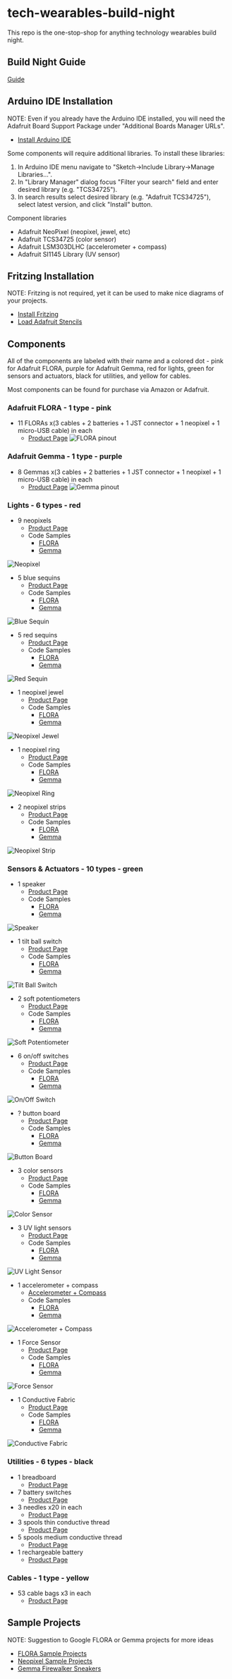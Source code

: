 # tech-wearables-build-night
This repo is the one-stop-shop for anything technology wearables build night.

## Build Night Guide
[Guide](https://github.com/HarvAce/tech-wearables-build-night/blob/master/technology-wearables-build-night-guide.pdf)

## Arduino IDE Installation
NOTE: Even if you already have the Arduino IDE installed, you will need the Adafruit Board Support Package under "Additional Boards Manager URLs".
- [Install Arduino IDE](https://learn.adafruit.com/adafruit-arduino-ide-setup/arduino-1-dot-6-x-ide)

Some components will require additional libraries. To install these libraries:
1. In Arduino IDE menu navigate to "Sketch->Include Library->Manage Libraries...". 
2. In "Library Manager" dialog focus "Filter your search" field and enter desired library (e.g. "TCS34725"). 
3. In search results select desired library (e.g. "Adafruit TCS34725"), select latest version, and click "Install" button.

Component libraries
- Adafruit NeoPixel (neopixel, jewel, etc)
- Adafruit TCS34725 (color sensor)
- Adafruit LSM303DLHC (accelerometer + compass)
- Adafruit SI1145 Library (UV sensor)

## Fritzing Installation
NOTE: Fritzing is not required, yet it can be used to make nice diagrams of your projects.
- [Install Fritzing](http://fritzing.org/download/)
- [Load Adafruit Stencils](https://learn.adafruit.com/using-the-adafruit-library-with-fritzing?view=all)

## Components
All of the components are labeled with their name and a colored dot - pink for Adafruit FLORA, purple for Adafruit Gemma, red for lights, green for sensors and actuators, black for utilities, and yellow for cables.

Most components can be found for purchase via Amazon or Adafruit.

### Adafruit FLORA - 1 type - pink
- 11 FLORAs x(3 cables + 2 batteries + 1 JST connector + 1 neopixel + 1 micro-USB cable) in each
	- [Product Page](https://www.adafruit.com/product/659)
![FLORA pinout](https://github.com/HarvAce/tech-wearables-build-night/blob/master/images/flora_pinout.png)

### Adafruit Gemma - 1 type - purple
- 8 Gemmas x(3 cables + 2 batteries + 1 JST connector + 1 neopixel + 1 micro-USB cable) in each
	- [Product Page](https://www.adafruit.com/product/1222)
![Gemma pinout](https://github.com/HarvAce/tech-wearables-build-night/blob/master/images/gemma_pinout.png)

### Lights - 6 types - red
- 9 neopixels
	- [Product Page](https://www.adafruit.com/product/1559)
	- Code Samples
		- [FLORA](https://github.com/HarvAce/tech-wearables-build-night/tree/master/sketches/flora_neopixel_rainbow)
		- [Gemma](https://github.com/HarvAce/tech-wearables-build-night/tree/master/sketches/gemma_neopixel_rainbow)

![Neopixel](https://github.com/HarvAce/tech-wearables-build-night/blob/master/images/neopixel.jpg)

- 5 blue sequins
	- [Product Page](https://www.adafruit.com/product/1757)
	- Code Samples
		- [FLORA](https://github.com/HarvAce/tech-wearables-build-night/tree/master/sketches/flora_led_blink)
		- [Gemma](https://github.com/HarvAce/tech-wearables-build-night/tree/master/sketches/gemma_led_blink)

![Blue Sequin](https://github.com/HarvAce/tech-wearables-build-night/blob/master/images/blue_led.jpg)

- 5 red sequins
	- [Product Page](https://www.adafruit.com/product/1755)
	- Code Samples
		- [FLORA](https://github.com/HarvAce/tech-wearables-build-night/tree/master/sketches/flora_led_blink)
		- [Gemma](https://github.com/HarvAce/tech-wearables-build-night/tree/master/sketches/gemma_led_blink)

![Red Sequin](https://github.com/HarvAce/tech-wearables-build-night/blob/master/images/red_led.jpg)

- 1 neopixel jewel
	- [Product Page](https://www.adafruit.com/product/2226)
	- Code Samples
		- [FLORA](https://github.com/HarvAce/tech-wearables-build-night/tree/master/sketches/flora_neopixel_jewel_colorwipe)
		- [Gemma](https://github.com/HarvAce/tech-wearables-build-night/tree/master/sketches/gemma_neopixel_jewel_colorwipe)

![Neopixel Jewel](https://github.com/HarvAce/tech-wearables-build-night/blob/master/images/neopixel_jewel.jpg)

- 1 neopixel ring
	- [Product Page](https://www.adafruit.com/product/1586)
	- Code Samples
		- [FLORA]()
		- [Gemma]()

![Neopixel Ring](https://github.com/HarvAce/tech-wearables-build-night/blob/master/images/neopixel_ring.jpg)

- 2 neopixel strips
	- [Product Page](https://www.adafruit.com/product/2842)
	- Code Samples
		- [FLORA]()
		- [Gemma]()

![Neopixel Strip](https://github.com/HarvAce/tech-wearables-build-night/blob/master/images/neopixel_strip.jpg)

### Sensors & Actuators - 10 types - green
- 1 speaker
	- [Product Page](https://www.adafruit.com/product/1890)
	- Code Samples
		- [FLORA]()
		- [Gemma]()

![Speaker](https://github.com/HarvAce/tech-wearables-build-night/blob/master/images/speaker.jpg)

- 1 tilt ball switch
	- [Product Page](https://www.adafruit.com/product/173)
	- Code Samples
		- [FLORA](https://github.com/HarvAce/tech-wearables-build-night/tree/master/sketches/flora_tiltswitch_debouncer)
		- [Gemma](https://github.com/HarvAce/tech-wearables-build-night/tree/master/sketches/gemma_tiltswitch_debouncer)

![Tilt Ball Switch](https://github.com/HarvAce/tech-wearables-build-night/blob/master/images/tilt_ball_switch.jpg)

- 2 soft potentiometers
	- [Product Page](https://www.adafruit.com/product/2273)
	- Code Samples
		- [FLORA](https://github.com/HarvAce/tech-wearables-build-night/tree/master/sketches/flora_soft_potentiometer)
		- [Gemma](https://github.com/HarvAce/tech-wearables-build-night/tree/master/sketches/gemma_soft_potentiometer)

![Soft Potentiometer](https://github.com/HarvAce/tech-wearables-build-night/blob/master/images/soft_potentiometer.jpg)

- 6 on/off switches
	- [Product Page](https://www.adafruit.com/product/1092)
	- Code Samples
		- [FLORA](https://github.com/HarvAce/tech-wearables-build-night/tree/master/sketches/flora_pushbutton)
		- [Gemma](https://github.com/HarvAce/tech-wearables-build-night/tree/master/sketches/gemma_pushbutton)

![On/Off Switch](https://github.com/HarvAce/tech-wearables-build-night/blob/master/images/on_off_switch.jpg)

- ? button board
	- [Product Page](https://www.sparkfun.com/products/8776)
	- Code Samples
		- [FLORA](https://github.com/HarvAce/tech-wearables-build-night/tree/master/sketches/flora_pushbutton)
		- [Gemma](https://github.com/HarvAce/tech-wearables-build-night/tree/master/sketches/gemma_pushbutton)

![Button Board](https://github.com/HarvAce/tech-wearables-build-night/blob/master/images/button_board.jpg)

- 3 color sensors
	- [Product Page](https://www.adafruit.com/product/1356)
	- Code Samples
		- [FLORA](https://github.com/HarvAce/tech-wearables-build-night/tree/master/sketches/flora_color_sensor_print)
		- [Gemma]()

![Color Sensor](https://github.com/HarvAce/tech-wearables-build-night/blob/master/images/color_sensor.jpg)

- 3 UV light sensors
	- [Product Page](https://www.adafruit.com/product/1981)
	- Code Samples
		- [FLORA]()
		- [Gemma]()

![UV Light Sensor](https://github.com/HarvAce/tech-wearables-build-night/blob/master/images/uv_light_sensor.jpg)

- 1 accelerometer + compass
	- [Accelerometer + Compass](https://www.adafruit.com/product/1247)
	- Code Samples
		- [FLORA]()
		- [Gemma]()

![Accelerometer + Compass](https://github.com/HarvAce/tech-wearables-build-night/blob/master/images/accelerometer_compass.jpg)

- 1 Force Sensor
	- [Product Page](https://www.adafruit.com/product/166)
	- Code Samples
		- [FLORA]()
		- [Gemma](https://github.com/HarvAce/tech-wearables-build-night/tree/master/sketches/gemma_force_sensor)

![Force Sensor](https://github.com/HarvAce/tech-wearables-build-night/blob/master/images/force_sensor.jpg)

- 1 Conductive Fabric
	- [Product Page](https://www.adafruit.com/product/1364)
	- Code Samples
		- [FLORA](https://github.com/HarvAce/tech-wearables-build-night/tree/master/sketches/flora_conductive_fabric)
		- [Gemma]()

![Conductive Fabric](https://github.com/HarvAce/tech-wearables-build-night/blob/master/images/conductive_fabric.jpg)

### Utilities - 6 types - black
- 1 breadboard
	- [Product Page](https://www.adafruit.com/product/65)
- 7 battery switches
	- [Product Page](https://www.adafruit.com/product/783)
- 3 needles x20 in each
	- [Product Page](https://www.adafruit.com/product/615)
- 3 spools thin conductive thread
	- [Product Page](https://www.adafruit.com/product/640)
- 5 spools medium conductive thread
	- [Product Page](https://www.adafruit.com/product/641)
- 1 rechargeable battery
	- [Product Page](https://www.adafruit.com/product/1904)

### Cables - 1 type - yellow
- 53 cable bags x3 in each
	- [Product Page](https://www.adafruit.com/product/1008)

## Sample Projects
NOTE: Suggestion to Google FLORA or Gemma projects for more ideas
- [FLORA Sample Projects](https://learn.adafruit.com/getting-started-with-flora/flora-projects)
- [Neopixel Sample Projects](https://learn.adafruit.com/flora-rgb-smart-pixels/project-ideas)
- [Gemma Firewalker Sneakers](https://learn.adafruit.com/gemma-led-sneakers?view=all)
